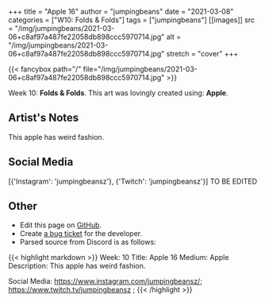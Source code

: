 +++
title =       "Apple 16"
author =      "jumpingbeans"
date =        "2021-03-08"
categories =  ["W10: Folds & Folds"]
tags =        ["jumpingbeans"]
[[images]]
                      src = "/img/jumpingbeans/2021-03-06+c8af97a487fe22058db898ccc5970714.jpg"
                      alt = "/img/jumpingbeans/2021-03-06+c8af97a487fe22058db898ccc5970714.jpg"
                      stretch = "cover"
+++


{{< fancybox path="/" file="/img/jumpingbeans/2021-03-06+c8af97a487fe22058db898ccc5970714.jpg" >}}


Week 10: **Folds & Folds**. This art was lovingly created using: **Apple**.

## Artist's Notes

This apple has weird fashion.

## Social Media

[{'Instagram': 'jumpingbeansz'}, {'Twitch': 'jumpingbeansz'}] TO BE EDITED

## Other

- Edit this page on [GitHub](https://github.com/teaminkling/web-refresh/edit/main/blog/content/blog/jumpingbeans-week-10-0414.md).
- Create [a bug ticket](https://github.com/teaminkling/web-refresh/issues/new?assignees=&labels=bug&template=problem-report.md&title=) for the developer.
- Parsed source from Discord is as follows:

{{< highlight markdown >}}
Week: 10
Title:  Apple 16
Medium: Apple
Description: This apple has weird fashion. 

Social Media: https://www.instagram.com/jumpingbeansz/; https://www.twitch.tv/jumpingbeansz  ;
{{< /highlight >}}
